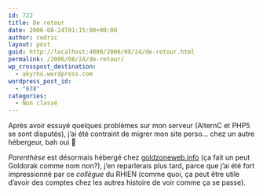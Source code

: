 ```yaml
---
id: 722
title: De retour
date: 2006-08-24T01:15:00+00:00
author: cedric
layout: post
guid: http://localhost:4000/2006/08/24/de-retour.html
permalink: /2006/08/24/de-retour/
wp_crosspost_destination:
  - akyrho.wordpress.com
wordpress_post_id:
  - "638"
categories:
  - Non classé
---
```

Après avoir essuyé quelques problèmes sur mon serveur (AlternC et PHP5 se sont disputés), j’ai été contraint de migrer mon site perso… chez un autre hébergeur, bah oui 🙂

_Parenthèse_ est désormais hébergé chez [goldzoneweb.info](http://goldzoneweb.info) (ça fait un peut Goldorak comme nom non?), j’en reparlerais plus tard, parce que j’ai été fort impressionné par ce _collègue_ du RHIEN (comme quoi, ça peut être utile d’avoir des comptes chez les autres histoire de voir comme ça se passe).